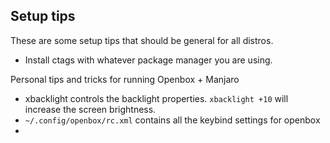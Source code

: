 ## Setup tips
These are some setup tips that should be general for all distros.
- Install ctags with whatever package manager you are using. 

Personal tips and tricks for running Openbox + Manjaro

- xbacklight controls the backlight properties. `xbacklight +10` will increase
  the screen brightness. 
- `~/.config/openbox/rc.xml` contains all the keybind settings for openbox
- 
